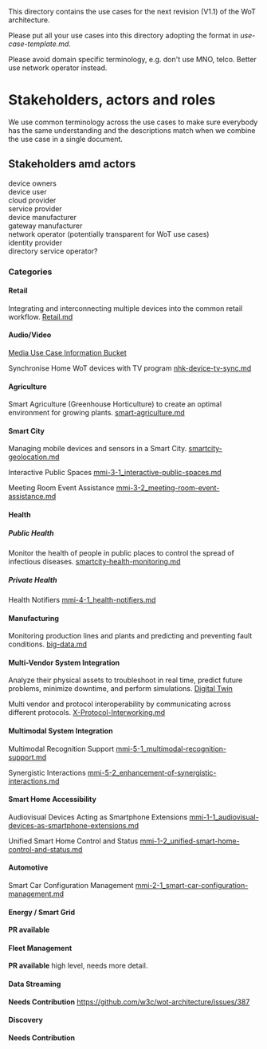 This directory contains the use cases 
for the next revision (V1.1) of the WoT architecture.

Please put all your use cases into this directory adopting the format in <em>use-case-template.md</em>.

Please avoid domain specific terminology, e.g. don't use MNO, telco. Better use network operator instead.

# Stakeholders, actors and roles

We use common terminology across the use cases to make sure 
everybody has the same understanding and the descriptions match
when we combine the use case in a single document.

## Stakeholders amd actors

device owners  
device user  
cloud provider  
service provider  
device manufacturer   
gateway manufacturer  
network operator (potentially transparent for WoT use cases)  
identity provider  
directory service operator?  

### Categories

#### Retail
Integrating and interconnecting multiple devices into the common retail workflow.
[Retail.md](retail.md)

#### Audio/Video
[Media Use Case Information Bucket](media-information-references.md)

Synchronise Home WoT devices with TV program
[nhk-device-tv-sync.md](nhk-device-tv-sync.md)

#### Agriculture
Smart Agriculture (Greenhouse Horticulture) to create an optimal environment for growing plants.
[smart-agriculture.md](smart-agriculture.md)

#### Smart City
Managing mobile devices and sensors in a Smart City. 
[smartcity-geolocation.md](smartcity-geolocation.md)

Interactive Public Spaces
[mmi-3-1_interactive-public-spaces.md](mmi-3-1_interactive-public-spaces.md)

Meeting Room Event Assistance
[mmi-3-2_meeting-room-event-assistance.md](mmi-3-2_meeting-room-event-assistance.md)

#### Health
##### Public Health
Monitor the health of people in public places to
control the spread of infectious diseases.
[smartcity-health-monitoring.md](smartcity-health-monitoring.md)

##### Private Health
Health Notifiers
[mmi-4-1_health-notifiers.md](mmi-4-1_health-notifiers.md)

#### Manufacturing
Monitoring production lines and plants and predicting and preventing fault conditions. 
[big-data.md](big-data.md)

#### Multi-Vendor System Integration 
Analyze their physical assets to troubleshoot in real time, predict future problems, minimize downtime, and perform simulations.
[Digital Twin](digital-twin.md)

Multi vendor and protocol interoperability by communicating across different protocols. 
[X-Protocol-Interworking.md](X-Protocol-Interworking.md)

#### Multimodal System Integration

Multimodal Recognition Support
[mmi-5-1_multimodal-recognition-support.md](mmi-5-1_multimodal-recognition-support.md)

Synergistic Interactions
[mmi-5-2_enhancement-of-synergistic-interactions.md](mmi-5-2_enhancement-of-synergistic-interactions.md)

#### Smart Home Accessibility
Audiovisual Devices Acting as Smartphone Extensions
[mmi-1-1_audiovisual-devices-as-smartphone-extensions.md](mmi-1-1_audiovisual-devices-as-smartphone-extensions.md)

Unified Smart Home Control and Status
[mmi-1-2_unified-smart-home-control-and-status.md](mmi-1-2_unified-smart-home-control-and-status.md)

#### Automotive

Smart Car Configuration Management
[mmi-2-1_smart-car-configuration-management.md](mmi-2-1_smart-car-configuration-management.md)

#### Energy / Smart Grid
**PR available**
[]()

#### Fleet Management
**PR available**
high level, needs more detail.
[]()

#### Data Streaming
**Needs Contribution**
https://github.com/w3c/wot-architecture/issues/387

#### Discovery
**Needs Contribution**

